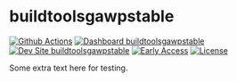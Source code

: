 # buildtoolsgawpstable

[![Github Actions](https://github.com/kporras07/buildtoolsgawpstable/actions/workflows/build_deploy_and_test.yml/badge.svg)](https://github.com/kporras07/buildtoolsgawpstable/actions/workflows/build_deploy_and_test.yml)
[![Dashboard buildtoolsgawpstable](https://img.shields.io/badge/dashboard-buildtoolsgawpstable-yellow.svg)](https://dashboard.pantheon.io/sites/26048c73-753e-41f2-8ec1-9d70682fd5ac#dev/code)
[![Dev Site buildtoolsgawpstable](https://img.shields.io/badge/site-buildtoolsgawpstable-blue.svg)](http://dev-buildtoolsgawpstable.pantheonsite.io/)
[![Early Access](https://img.shields.io/badge/pantheon-EARLY_ACCESS-yellow?logo=pantheon&color=FFDC28&style=for-the-badge)](https://github.com/topics/early-access?q=org%3Apantheon-systems)
[![License](https://img.shields.io/badge/license-MIT-408677.svg)](LICENSE)


Some extra text here for testing.
